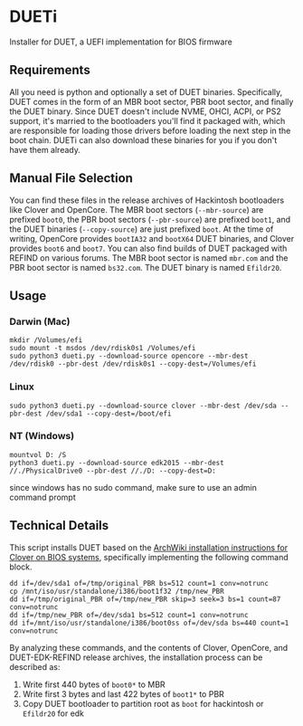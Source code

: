 # DUETi

Installer for DUET, a UEFI implementation for BIOS firmware

## Requirements

All you need is python and optionally a set of DUET binaries. Specifically, DUET comes in the form of an MBR boot sector, PBR boot sector, and finally the DUET binary. Since DUET doesn't include NVME, OHCI, ACPI, or PS2 support, it's married to the bootloaders you'll find it packaged with, which are responsible for loading those drivers before loading the next step in the boot chain. DUETi can also download these binaries for you if you don't have them already.

## Manual File Selection

You can find these files in the release archives of Hackintosh bootloaders like Clover and OpenCore. The MBR boot sectors (`--mbr-source`) are prefixed `boot0`, the PBR boot sectors (`--pbr-source`) are prefixed `boot1`, and the DUET binaries (`--copy-source`) are just prefixed `boot`. At the time of writing, OpenCore provides `bootIA32` and `bootX64` DUET binaries, and Clover provides `boot6` and `boot7`. You can also find builds of DUET packaged with REFIND on various forums. The MBR boot sector is named `mbr.com` and the PBR boot sector is named `bs32.com`. The DUET binary is named `Efildr20`.

## Usage

### Darwin (Mac)

```
mkdir /Volumes/efi
sudo mount -t msdos /dev/rdisk0s1 /Volumes/efi
sudo python3 dueti.py --download-source opencore --mbr-dest /dev/rdisk0 --pbr-dest /dev/rdisk0s1 --copy-dest=/Volumes/efi
```

### Linux

```
sudo python3 dueti.py --download-source clover --mbr-dest /dev/sda --pbr-dest /dev/sda1 --copy-dest=/boot/efi
```

### NT (Windows)

```
mountvol D: /S
python3 dueti.py --download-source edk2015 --mbr-dest //./PhysicalDrive0 --pbr-dest //./D: --copy-dest=D:
```
since windows has no sudo command, make sure to use an admin command prompt
## Technical Details

This script installs DUET based on the [ArchWiki installation instructions for Clover on BIOS systems](https://wiki.archlinux.org/title/Clover#BIOS_Systems), specifically implementing the following command block.

```
dd if=/dev/sda1 of=/tmp/original_PBR bs=512 count=1 conv=notrunc
cp /mnt/iso/usr/standalone/i386/boot1f32 /tmp/new_PBR
dd if=/tmp/original_PBR of=/tmp/new_PBR skip=3 seek=3 bs=1 count=87 conv=notrunc
dd if=/tmp/new_PBR of=/dev/sda1 bs=512 count=1 conv=notrunc
dd if=/mnt/iso/usr/standalone/i386/boot0ss of=/dev/sda bs=440 count=1 conv=notrunc
```

By analyzing these commands, and the contents of Clover, OpenCore, and DUET-EDK-REFIND release archives, the installation process can be described as:

1. Write first 440 bytes of `boot0*` to MBR
2. Write first 3 bytes and last 422 bytes of `boot1*` to PBR
3. Copy DUET bootloader to partition root as `boot` for hackintosh or `Efildr20` for edk